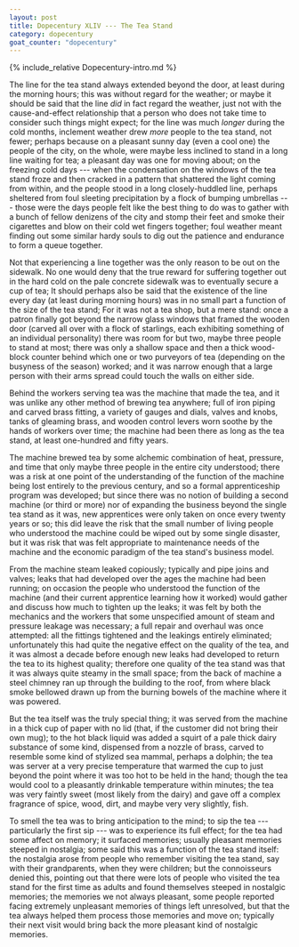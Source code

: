 ```yaml
---
layout: post
title: Dopecentury XLIV --- The Tea Stand
category: dopecentury
goat_counter: "dopecentury" 
---
```


{% include_relative Dopecentury-intro.md %}

The line for the tea stand always extended beyond the door, at least during the morning hours; this was without regard for the weather; or maybe it should be said that the line _did_ in fact regard the weather, just not with the cause-and-effect relationship that a person who does not take time to consider such things might expect; for the line was much _longer_ during the cold months, inclement weather drew _more_ people to the tea stand, not fewer; perhaps because on a pleasant sunny day (even a cool one) the people of the city, on the whole, were maybe less inclined to stand in a long line waiting for tea; a pleasant day was one for moving about; on the freezing cold days --- when the condensation on the windows of the tea stand froze and then cracked in a pattern that shattered the light coming from within, and the people stood in a long closely-huddled line, perhaps sheltered from foul sleeting precipitation by a flock of bumping umbrellas --- those were the days people felt like the best thing to do was to gather with a bunch of fellow denizens of the city and stomp their feet and smoke their cigarettes and blow on their cold wet fingers together; foul weather meant finding out some similar hardy souls to dig out the patience and endurance to form a queue together.

Not that experiencing a line together was the only reason to be out on the sidewalk. No one would deny that the true reward for suffering together out in the hard cold on the pale concrete sidewalk was to eventually secure a cup of tea; It should perhaps also be said that the existence of the line every day (at least during morning hours) was in no small part a function of the size of the tea stand; For it was not a tea shop, but a mere stand: once a patron finally got beyond the narrow glass windows that framed the wooden door (carved all over with a flock of starlings, each exhibiting something of an individual personality) there was room for but two, maybe three people to stand at most; there was only a shallow space and then a thick wood-block counter behind which one or two purveyors of tea (depending on the busyness of the season) worked; and it was narrow enough that a large person with their arms spread could touch the walls on either side.

Behind the workers serving tea was the machine that made the tea, and it was unlike any other method of brewing tea anywhere; full of iron piping and carved brass fitting, a variety of gauges and dials, valves and knobs, tanks of gleaming brass, and wooden control levers worn soothe by the hands of workers over time;  the machine had been there as long as the tea stand, at least one-hundred and fifty years.

The machine brewed tea by some alchemic combination of heat, pressure, and time that only maybe three people in the entire city understood; there was a risk at one point of the understanding of the function of the machine being lost entirely to the previous century, and so a formal apprenticeship program was developed; but since there was no notion of building a second machine (or third or more) nor of expanding the business beyond the single tea stand as it was, new apprentices were only taken on once every twenty years or so; this did leave the risk that the small number of living people who understood the machine could be wiped out by some single disaster, but it was risk that was felt appropriate to maintenance needs of the machine and the economic paradigm of the tea stand's business model.

From the machine steam leaked copiously; typically and pipe joins and valves; leaks that had developed over the ages the machine had been running; on occasion the people who understood the function of the machine (and their current apprentice learning how it worked) would gather and discuss how much to tighten up the leaks; it was felt by both the mechanics and the workers that some unspecified amount of steam and pressure leakage was necessary; a full repair and overhaul was once attempted: all the fittings tightened and the leakings entirely eliminated; unfortunately this had quite the negative effect on the quality of the tea, and it was almost a decade before enough new leaks had developed to return the tea to its highest quality; therefore one quality of the tea stand was that it was always quite steamy in the small space; from the back of machine a steel chimney ran up through the building to the roof, from where black smoke bellowed drawn up from the burning bowels of the machine where it was powered.

But the tea itself was the truly special thing; it was served from the machine in a thick cup of paper with no lid (that, if the customer did not bring their own mug); to the hot black liquid was added a squirt of a pale thick dairy substance of some kind, dispensed from a nozzle of brass, carved to resemble some kind of stylized sea mammal, perhaps a dolphin; the tea was server at a very precise temperature that warmed the cup to just beyond the point where it was too hot to be held in the hand; though the tea would cool to a pleasantly drinkable temperature within minutes; the tea was very faintly sweet (most likely from the dairy) and gave off a complex fragrance of spice, wood, dirt, and maybe very very slightly, fish.

To smell the tea was to bring anticipation to the mind; to sip the tea --- particularly the first sip --- was to experience its full effect; for the tea had some affect on memory; it surfaced memories; usually pleasant memories steeped in nostalgia; some said this was a function of the tea stand itself: the nostalgia arose from people who remember visiting the tea stand, say with their grandparents, when they were children; but the connoisseurs denied this, pointing out that there were lots of people who visited the tea stand for the first time as adults and found themselves steeped in nostalgic memories; the memories we not always pleasant, some people reported facing extremely unpleasant memories of things left unresolved, but that the tea always helped them process those memories and move on; typically their next visit would bring back the more pleasant kind of nostalgic memories.




